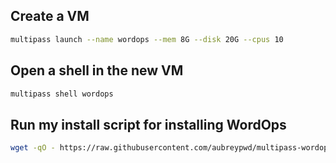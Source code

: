 ## Create a VM

```bash
multipass launch --name wordops --mem 8G --disk 20G --cpus 10
```

## Open a shell in the new VM

```bash
multipass shell wordops
```

## Run my install script for installing WordOps

```bash
wget -qO - https://raw.githubusercontent.com/aubreypwd/multipass-wordops-install/main/install.sh | sudo bash
```
